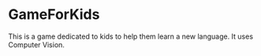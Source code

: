 # GameForKids
This is a game dedicated to kids to help them learn a new language. It uses Computer Vision.
